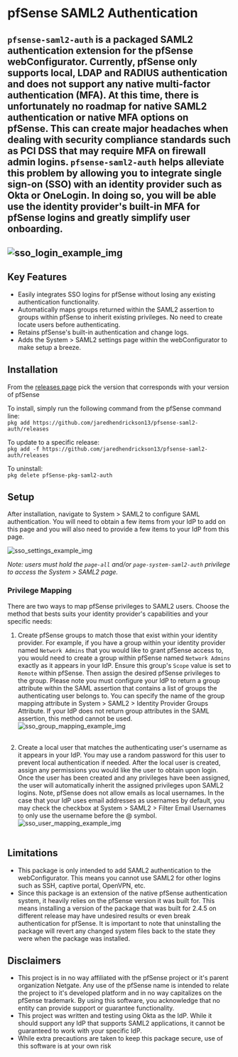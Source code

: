 # pfSense SAML2 Authentication
`pfsense-saml2-auth` is a packaged SAML2 authentication extension for the pfSense webConfigurator. Currently, pfSense 
only supports local, LDAP and RADIUS authentication and does not support any native multi-factor authentication (MFA). 
At this time, there is unfortunately no roadmap for native SAML2 authentication or native MFA options on pfSense.
This can create major headaches when dealing with security compliance standards such as PCI DSS that may require MFA on 
firewall admin logins. `pfsense-saml2-auth` helps alleviate this problem by allowing you to integrate single sign-on 
(SSO) with an identity provider such as Okta or OneLogin. In doing so, you will be able use the identity provider's 
built-in MFA for pfSense logins and greatly simplify user onboarding.
<br>
---
![sso_login_example_img](docs/img/sso_login.png)
---

## Key Features
- Easily integrates SSO logins for pfSense without losing any existing authentication functionality.
- Automatically maps groups returned within the SAML2 assertion to groups within pfSense to inherit existing privileges.
No need to create locate users before authenticating.
- Retains pfSense's built-in authentication and change logs.
- Adds the System > SAML2 settings page within the webConfigurator to make setup a breeze. 

## Installation 
From the [releases page](https://github.com/jaredhendrickson13/pfsense-saml2-auth/releases) pick the version that 
corresponds with your version of pfSense

To install, simply run the following command from the pfSense command line:<br>
`pkg add https://github.com/jaredhendrickson13/pfsense-saml2-auth/releases`

To update to a specific release:<br>
`pkg add -f https://github.com/jaredhendrickson13/pfsense-saml2-auth/releases`

To uninstall:<br>
`pkg delete pfSense-pkg-saml2-auth`


## Setup
After installation, navigate to System > SAML2 to configure SAML authentication. You will need to obtain a few
items from your IdP to add on this page and you will also need to provide a few items to your IdP from this page.
<br>

![sso_settings_example_img](docs/img/sso_settings.png)

_Note: users must hold the `page-all` and/or `page-system-saml2-auth` privilege to access the System > SAML2 page._

### Privilege Mapping
There are two ways to map pfSense privileges to SAML2 users. Choose the method that bests suits your identity provider's
capabilities and your specific needs:

1) Create pfSense groups to match those that exist within your identity provider. For example,
if you have a group within your identity provider named `Network Admins` that you would like to grant pfSense access to,
you would need to create a group within pfSense named `Network Admins` exactly as it appears in your IdP. Ensure this
group's `Scope` value is set to `Remote` within pfSense. Then assign the desired pfSense privileges to the group. Please
note you must configure your IdP to return a group attribute within the SAML assertion that contains a list of groups
the authenticating user belongs to. You can specify the name of the group mapping attribute in System > SAML2 > Identity
Provider Groups Attribute. If your IdP does not return group attributes in the SAML assertion, this method cannot be 
used.
![sso_group_mapping_example_img](docs/img/sso_group_mapping.png)<br><br>

2) Create a local user that matches the authenticating user's username as it appears in your
IdP. You may use a random password for this user to prevent local authentication if needed. After the local user is 
created, assign any permissions you would like the user to obtain upon login. Once the user has been created and any
privileges have been assigned, the user will automatically inherit the assigned privileges upon SAML2 logins. Note,
pfSense does not allow emails as local usernames. In the case that your IdP uses email addresses as usernames by 
default, you may check the checkbox at System > SAML2 > Filter Email Usernames to only use the username before the @ 
symbol.
![sso_user_mapping_example_img](docs/img/sso_user_mapping.png)<br><br>

## Limitations
- This package is only intended to add SAML2 authentication to the webConfigurator. This means you cannot use SAML2
for other logins such as SSH, captive portal, OpenVPN, etc.
- Since this package is an extension of the native pfSense authentication system, it heavily relies on the pfSense 
version it was built for. This means installing a version of the package that was built for 2.4.5 on different release
may have undesired results or even break authentication for pfSense. It is important to note that uninstalling the 
package will revert any changed system files back to the state they were when the package was installed.

## Disclaimers
- This project is in no way affiliated with the pfSense project or it's parent organization Netgate. Any use of the 
pfSense name is intended to relate the project to it's developed platform and in no way capitalizes on the 
pfSense trademark. By using this software, you acknowledge that no entity can provide support or guarantee 
functionality. 
- This project was written and testing using Okta as the IdP. While it should support any IdP that supports SAML2 
applications, it cannot be guaranteed to work with your specific IdP.
- While extra precautions are taken to keep this package secure, use of this software is at your own risk